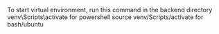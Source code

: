To start virtual environment, run this command in the backend directory 
venv\Scripts\activate for powershell
source venv/Scripts/activate for bash/ubuntu
